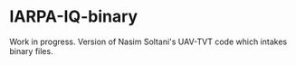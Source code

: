 # IARPA-IQ-binary
Work in progress. Version of Nasim Soltani's UAV-TVT code which intakes binary files.
